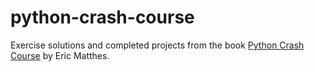 # python-crash-course
Exercise solutions and completed projects from the book [Python Crash Course](https://nostarch.com/pythoncrashcourse/) by Eric Matthes.
